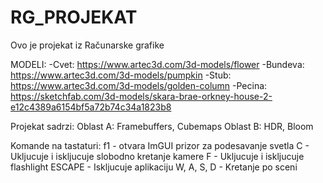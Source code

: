 # RG_PROJEKAT
Ovo je projekat iz Računarske grafike

MODELI:
-Cvet:
https://www.artec3d.com/3d-models/flower
-Bundeva:
https://www.artec3d.com/3d-models/pumpkin
-Stub:
https://www.artec3d.com/3d-models/golden-column
-Pecina:
https://sketchfab.com/3d-models/skara-brae-orkney-house-2-e12c4389a6154bf5a72b74c34a1823b8

Projekat sadrzi:
Oblast A: Framebuffers, Cubemaps
Oblast B: HDR, Bloom

Komande na tastaturi:
f1 - otvara ImGUI prizor za podesavanje svetla
C - Ukljucuje i iskljucuje slobodno kretanje kamere
F - Ukljucuje i iskljucuje flashlight
ESCAPE - Iskljucuje aplikaciju
W, A, S, D - Kretanje po sceni
